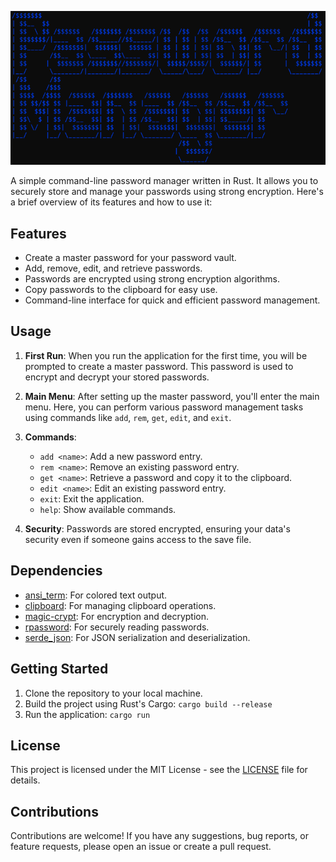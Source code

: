 ![Alt Text](https://github.com/OlekVano/password-manager/blob/main/images/main.png)

A simple command-line password manager written in Rust. It allows you to securely store and manage your passwords using strong encryption. Here's a brief overview of its features and how to use it:

## Features

- Create a master password for your password vault.
- Add, remove, edit, and retrieve passwords.
- Passwords are encrypted using strong encryption algorithms.
- Copy passwords to the clipboard for easy use.
- Command-line interface for quick and efficient password management.

## Usage

1. **First Run**: When you run the application for the first time, you will be prompted to create a master password. This password is used to encrypt and decrypt your stored passwords.

2. **Main Menu**: After setting up the master password, you'll enter the main menu. Here, you can perform various password management tasks using commands like `add`, `rem`, `get`, `edit`, and `exit`.

3. **Commands**:
   - `add <name>`: Add a new password entry.
   - `rem <name>`: Remove an existing password entry.
   - `get <name>`: Retrieve a password and copy it to the clipboard.
   - `edit <name>`: Edit an existing password entry.
   - `exit`: Exit the application.
   - `help`: Show available commands.

4. **Security**: Passwords are stored encrypted, ensuring your data's security even if someone gains access to the save file.

## Dependencies

- [ansi_term](https://crates.io/crates/ansi_term): For colored text output.
- [clipboard](https://crates.io/crates/clipboard): For managing clipboard operations.
- [magic-crypt](https://crates.io/crates/magic-crypt): For encryption and decryption.
- [rpassword](https://crates.io/crates/rpassword): For securely reading passwords.
- [serde_json](https://crates.io/crates/serde_json): For JSON serialization and deserialization.

## Getting Started

1. Clone the repository to your local machine.
2. Build the project using Rust's Cargo: `cargo build --release`
3. Run the application: `cargo run`

## License

This project is licensed under the MIT License - see the [LICENSE](LICENSE) file for details.

## Contributions

Contributions are welcome! If you have any suggestions, bug reports, or feature requests, please open an issue or create a pull request.

